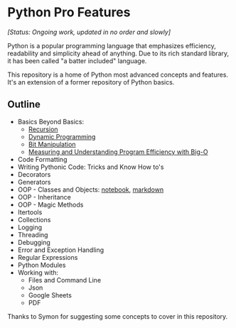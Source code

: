 # Python Pro Features

*[Status: Ongoing work, updated in no order and slowly]*

Python is a popular programming language that emphasizes efficiency, readability and simplicity ahead of anything. Due to its rich standard library, it has been called "a batter included" language.

This repository is a home of Python most advanced concepts and features. It's an extension of a former repository of Python basics.

## Outline

* Basics Beyond Basics:
    * [Recursion](markdowns/recursion.md)
    * [Dynamic Programming](markdowns/dynamic-programming.md)
    * [Bit Manipulation](markdowns/bit-manipulation.md)
    * [Measuring and Understanding Program Efficiency with Big-O](markdowns/big-oooh.md)
* Code Formatting
* Writing Pythonic Code: Tricks and Know How to's
* Decorators
* Generators
* OOP - Classes and Objects: [notebook](notebooks/oop-classes-objects.ipynb), [markdown](markdowns/oop-classes-objects.md)
* OOP - Inheritance
* OOP - Magic Methods
* Itertools
* Collections
* Logging
* Threading
* Debugging
* Error and Exception Handling
* Regular Expressions
* Python Modules
* Working with:
  * Files and Command Line
  * Json
  * Google Sheets
  * PDF
  
Thanks to Symon for suggesting some concepts to cover in this repository.
